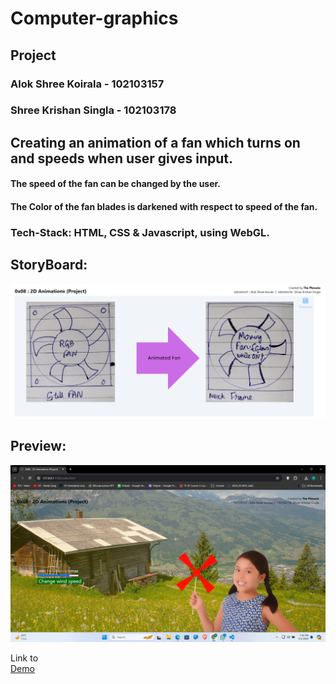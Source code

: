 # Computer-graphics
## Project
### Alok Shree Koirala - 102103157
### Shree Krishan Singla - 102103178

## Creating an animation of a fan which turns on and speeds when user gives input.

#### The speed of the fan can be changed by the user.
#### The Color of the fan blades is darkened with respect to speed of the fan.

### Tech-Stack: HTML, CSS & Javascript, using WebGL.

## StoryBoard:
![alt text](https://github.com/alok059/computer-graphics/blob/main/Storyboard_f.png?raw=true)
## Preview:
![alt text](https://github.com/alok059/0x08-2d-animation-project/blob/master/project_screenshot.png?raw=true)

Link to <br>
[Demo](https://alok059.github.io/0x08-2d-animation-project/)
